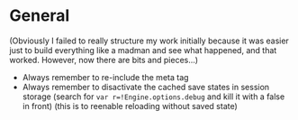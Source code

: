 # General

(Obviously I failed to really structure my work initially because it was easier just to build everything like a madman and see what happened, and that worked. However, now there are bits and pieces...)

- Always remember to re-include the meta tag
- Always remember to disactivate the cached save states in session storage (search for `var r=!Engine.options.debug` and kill it with a false in front) (this is to reenable reloading without saved state)
